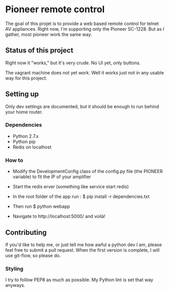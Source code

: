 # Pioneer remote control

The goal of this projet is to provide a web based remote control for telnet
AV appliances. Right now, I'm supporting only the Pioneer SC-1228. But as I
gather, most pioneer work the same way.

## Status of this project

Right now it "works," but it's very crude. No UI yet, only buttons.

The vagrant machine does not yet work. Well it works just not in any usable 
way for this project.

## Setting up
Only dev settings are documented, but it should be enough to run behind your 
home router.

### Dependencies
* Python 2.7.x
* Python pip
* Redis on localhost

### How to 
 * Modify the DevelopmentConfig class of the config.py file (the PIONEER variable) to fit the IP of your amplifier
 * Start the redis erver (something like service start redis)
 * In the root folder of the app run :
		$ pip install -r dependencies.txt
 * Then run 
 		$ python webapp

 * Navigate to http://localhost:5000/ and voilà!

 ## Contributing

 If you'd like to help me, or just tell me how awful a python dev I am, please
 feel free to submit a pull request. When the first version is complete, I will 
 use git-flow, so please do.

 ### Styling
 I try to follow PEP8 as much as possible. My Python lint is set that way 
 anyways.



